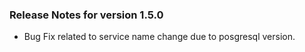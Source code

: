 ### Release Notes for version 1.5.0
- Bug Fix related to service name change due to posgresql version.
